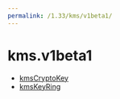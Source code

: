```yaml
---
permalink: /1.33/kms/v1beta1/
---
```


# kms.v1beta1



* [kmsCryptoKey](kmsCryptoKey.md)
* [kmsKeyRing](kmsKeyRing.md)